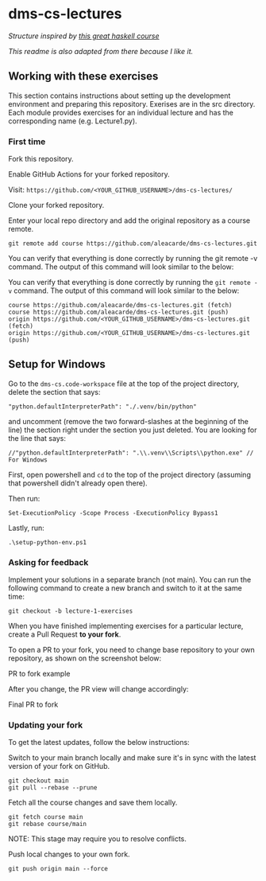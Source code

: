 # dms-cs-lectures

*Structure inspired by [this great haskell course](https://github.com/haskell-beginners-2022/exercises)*

*This readme is also adapted from there because I like it.*

## Working with these exercises
This section contains instructions about setting up the development environment and preparing this repository.
Exerises are in the src directory. Each module provides exercises for an individual lecture and has the corresponding name (e.g. Lecture1.py).

### First time
Fork this repository.

Enable GitHub Actions for your forked repository.

Visit: `https://github.com/<YOUR_GITHUB_USERNAME>/dms-cs-lectures/`

Clone your forked repository.

Enter your local repo directory and add the original repository as a course remote.

`git remote add course https://github.com/aleacarde/dms-cs-lectures.git`

You can verify that everything is done correctly by running the git remote -v command. The output of this command will look similar to the below:

You can verify that everything is done correctly by running the `git remote -v` command. The output of this command will look similar to the below:

```
course https://github.com/aleacarde/dms-cs-lectures.git (fetch)
course https://github.com/aleacarde/dms-cs-lectures.git (push)
origin https://github.com/<YOUR_GITHUB_USERNAME>/dms-cs-lectures.git (fetch)
origin https://github.com/<YOUR_GITHUB_USERNAME>/dms-cs-lectures.git (push)
```

## Setup for Windows

Go to the `dms-cs.code-workspace` file at the top of the project directory, delete the section that says:

`"python.defaultInterpreterPath": "./.venv/bin/python"`

and uncomment (remove the two forward-slashes at the beginning of the line) the section right under the section you just deleted. You are looking for the line that says:

`//"python.defaultInterpreterPath": ".\\.venv\\Scripts\\python.exe" // For Windows`

First, open powershell and `cd` to the top of the project directory (assuming that powershell didn't already open there).

Then run:

`Set-ExecutionPolicy -Scope Process -ExecutionPolicy Bypass1`

Lastly, run:

`.\setup-python-env.ps1`

### Asking for feedback
Implement your solutions in a separate branch (not main). You can run the following command to create a new branch and switch to it at the same time:

`git checkout -b lecture-1-exercises`

When you have finished implementing exercises for a particular lecture, create a Pull Request **to your fork**.

To open a PR to your fork, you need to change base repository to your own repository, as shown on the screenshot below:

PR to fork example

After you change, the PR view will change accordingly:

Final PR to fork

### Updating your fork
To get the latest updates, follow the below instructions:

Switch to your main branch locally and make sure it's in sync with the latest version of your fork on GitHub.
```
git checkout main
git pull --rebase --prune
```
Fetch all the course changes and save them locally.
```
git fetch course main
git rebase course/main
```
NOTE: This stage may require you to resolve conflicts.

Push local changes to your own fork.

`git push origin main --force`
